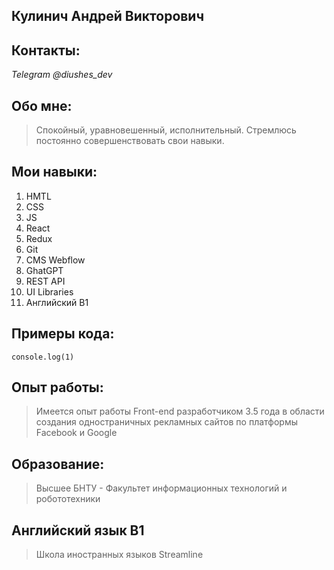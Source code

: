 ## Кулинич Андрей Викторович

## Контакты:

 *Telegram @diushes_dev*

## Обо мне:

> Спокойный, уравновешенный, исполнительный. Стремлюсь постоянно совершенствовать свои навыки. 

## Мои навыки:

1. HMTL
2. CSS
3. JS
4. React
5. Redux
6. Git
7. CMS Webflow
8. GhatGPT
9. REST API
10. UI Libraries
11. Английский В1

## Примеры кода:

```
console.log(1)

```

## Опыт работы:

> Имеется опыт работы Front-end разработчиком 3.5 года в области создания одностраничных рекламных сайтов по платформы Facebook и Google

## Образование:

> Высшее БНТУ - Факультет информационных технологий и робототехники

## Английский язык B1

> Школа иностранных языков Streamline